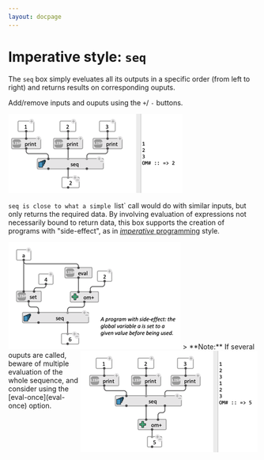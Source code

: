 ```yaml
---
layout: docpage
---
```


# Imperative style: `seq`

The `seq` box simply eveluates all its outputs in a specific order (from left to right) and returns results on corresponding ouputs.  

Add/remove inputs and ouputs using the `+`/ `-` buttons.

<img src="./images/seq.png"> 


`seq is close to what a simple `list` call would do with similar inputs, but only returns the required data. By involving evaluation of expressions not necessarily bound to return data, this box supports the creation of programs with "side-effect", as in [_imperative_ programming](https://en.wikipedia.org/wiki/Imperative_programming) style.

<img src="./images/seq-side-effect.png"> 


<img src="./images/seq-ev-once.png" align="right"> 
> **Note:** If several ouputs are called, beware of multiple evaluation of the whole sequence, and consider using the [eval-once](eval-once) option. 


